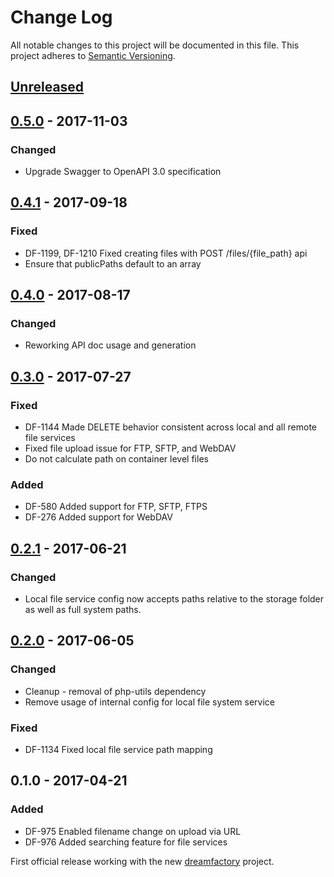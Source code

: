 # Change Log
All notable changes to this project will be documented in this file.
This project adheres to [Semantic Versioning](http://semver.org/).

## [Unreleased]

## [0.5.0] - 2017-11-03
### Changed
- Upgrade Swagger to OpenAPI 3.0 specification

## [0.4.1] - 2017-09-18
### Fixed
- DF-1199, DF-1210 Fixed creating files with POST /files/{file_path} api
- Ensure that publicPaths default to an array

## [0.4.0] - 2017-08-17
### Changed
- Reworking API doc usage and generation

## [0.3.0] - 2017-07-27
### Fixed
- DF-1144 Made DELETE behavior consistent across local and all remote file services
- Fixed file upload issue for FTP, SFTP, and WebDAV
- Do not calculate path on container level files
### Added
- DF-580 Added support for FTP, SFTP, FTPS
- DF-276 Added support for WebDAV

## [0.2.1] - 2017-06-21
### Changed
- Local file service config now accepts paths relative to the storage folder as well as full system paths.

## [0.2.0] - 2017-06-05
### Changed
- Cleanup - removal of php-utils dependency
- Remove usage of internal config for local file system service
### Fixed
- DF-1134 Fixed local file service path mapping

## 0.1.0 - 2017-04-21
### Added
- DF-975 Enabled filename change on upload via URL
- DF-976 Added searching feature for file services

First official release working with the new [dreamfactory](https://github.com/dreamfactorysoftware/dreamfactory) project.

[Unreleased]: https://github.com/dreamfactorysoftware/df-file/compare/0.5.0...HEAD
[0.5.0]: https://github.com/dreamfactorysoftware/df-file/compare/0.4.1...0.5.0
[0.4.1]: https://github.com/dreamfactorysoftware/df-file/compare/0.4.0...0.4.1
[0.4.0]: https://github.com/dreamfactorysoftware/df-file/compare/0.3.0...0.4.0
[0.3.0]: https://github.com/dreamfactorysoftware/df-file/compare/0.2.1...0.3.0
[0.2.1]: https://github.com/dreamfactorysoftware/df-file/compare/0.2.0...0.2.1
[0.2.0]: https://github.com/dreamfactorysoftware/df-file/compare/0.1.0...0.2.0

